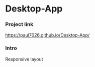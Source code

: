 # Desktop-App

### Project link

https://paul7026.github.io/Desktop-App/

### Intro

Responsive layout
